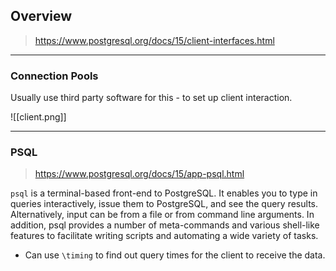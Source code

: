 ## Overview
> https://www.postgresql.org/docs/15/client-interfaces.html

---
### Connection Pools
Usually use third party software for this - to set up client interaction.

![[client.png]]

---
### PSQL
>https://www.postgresql.org/docs/15/app-psql.html

`psql` is a terminal-based front-end to PostgreSQL. It enables you to type in queries interactively, issue them to PostgreSQL, and see the query results. Alternatively, input can be from a file or from command line arguments. In addition, psql provides a number of meta-commands and various shell-like features to facilitate writing scripts and automating a wide variety of tasks.

- Can use `\timing` to find out query times for the client to receive the data.

 